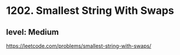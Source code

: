 # 1202. Smallest String With Swaps
## level: Medium

https://leetcode.com/problems/smallest-string-with-swaps/
